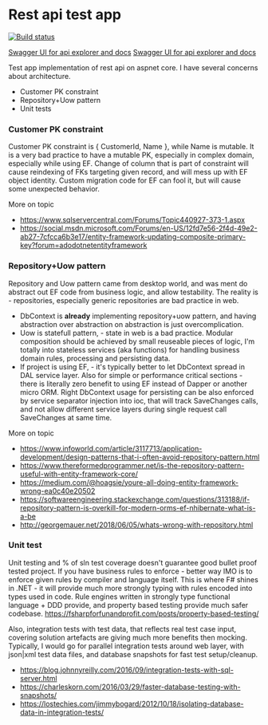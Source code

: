 # Rest api test app

[![Build status](https://ci.appveyor.com/api/projects/status/wmhcb73l4er38iyk?svg=true)](https://ci.appveyor.com/project/melanore/testapp)

[Swagger UI for api explorer and docs](https://[env]/index.html)
[Swagger UI for api explorer and docs](https://[env]/profiler/results)

Test app implementation of rest api on aspnet core. I have several concerns about architecture.

  - Customer PK constraint 
  - Repository+Uow pattern
  - Unit tests

### Customer PK constraint 

Customer PK constraint is { CustomerId, Name }, while Name is mutable. It is a very bad practice to have a mutable PK, especially in complex domain, especially while using EF. Change of column that is part of constraint will cause reindexing of FKs targeting given record, and will mess up with EF object identity. Custom migration code for EF can fool it, but will cause some unexpected behavior.

More on topic
- https://www.sqlservercentral.com/Forums/Topic440927-373-1.aspx
- https://social.msdn.microsoft.com/Forums/en-US/12fd7e56-2f4d-49e2-ab27-7cfcca6b3e17/entity-framework-updating-composite-primary-key?forum=adodotnetentityframework

### Repository+Uow pattern

Repository and Uow pattern came from  desktop world, and was ment do abstract out EF code from business logic, and allow testability. The reality is - repositories, especially generic repositories are bad practice in web. 

- DbContext is **already** implementing repository+uow pattern, and having abstraction over abstraction on abstraction is just overcomplication.
- Uow is statefull pattern, - state in web is a bad practice. Modular composition should be achieved by small reuseable pieces of logic, I'm totally into stateless services (aka functions) for handling business domain rules, processing and persisting data.
- If project is using EF, - it's typically better to let DbContext spread in DAL service layer. Also for simple or performance critical sections - there is literally zero benefit to using EF instead of Dapper or another micro ORM. Right DbContext usage for persisting can be also enforced by service separator injection into ioc, that will track SaveChanges calls, and not allow different service layers during single request call SaveChanges at same time.

More on topic
- https://www.infoworld.com/article/3117713/application-development/design-patterns-that-i-often-avoid-repository-pattern.html
- https://www.thereformedprogrammer.net/is-the-repository-pattern-useful-with-entity-framework-core/
- https://medium.com/@hoagsie/youre-all-doing-entity-framework-wrong-ea0c40e20502
- https://softwareengineering.stackexchange.com/questions/313188/if-repository-pattern-is-overkill-for-modern-orms-ef-nhibernate-what-is-a-be
- http://georgemauer.net/2018/06/05/whats-wrong-with-repository.html

### Unit test

Unit testing and % of sln test coverage doesn't guarantee good bullet proof tested project. If you have business rules to enforce - better way IMO is to enforce given rules by compiler and language itself. This is where F# shines in .NET - it will provide much more strongly typing with rules encoded into types used in code. Rule engines written in strongly type functional language + DDD provide, and property based testing provide much safer codebase. https://fsharpforfunandprofit.com/posts/property-based-testing/

Also, integration tests with test data, that reflects real test case input, covering solution artefacts are giving much more benefits then mocking. Typically, I would go for parallel integration tests around web layer, with json|xml test data files, and database snapshots for fast test setup/cleanup.
- https://blog.johnnyreilly.com/2016/09/integration-tests-with-sql-server.html
- https://charleskorn.com/2016/03/29/faster-database-testing-with-snapshots/
- https://lostechies.com/jimmybogard/2012/10/18/isolating-database-data-in-integration-tests/
